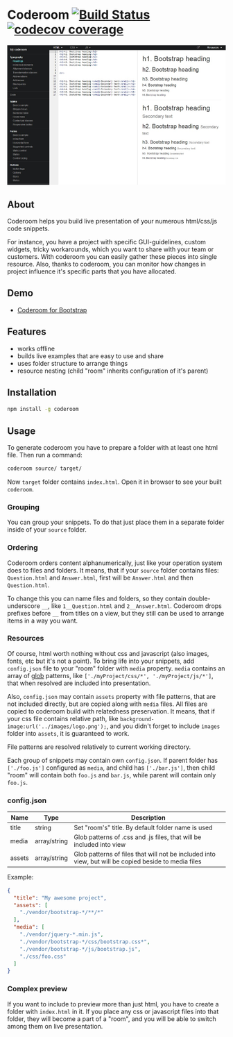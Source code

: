 # Coderoom [![Build Status](https://travis-ci.org/goliney/coderoom.svg?branch=master)](https://travis-ci.org/goliney/coderoom)  [![codecov coverage](https://img.shields.io/codecov/c/github/goliney/coderoom.svg)](https://codecov.io/github/goliney/coderoom)

![Screenshot](./screenshot.jpg?raw=true "Coderoom")


## About
Coderoom helps you build live presentation of your numerous html/css/js code snippets.

For instance, you have a project with specific GUI-guidelines, custom widgets, tricky workarounds, which you want
to share with your team or customers. With coderoom you can easily gather these pieces into single resource. Also,
thanks to coderoom, you can monitor how changes in project influence it's specific parts that you have allocated.

## Demo
- [Coderoom for Bootstrap](http://goliney.github.io/coderoom-demo-bootstrap/)

## Features
- works offline
- builds live examples that are easy to use and share
- uses folder structure to arrange things
- resource nesting (child "room" inherits configuration of it's parent)

## Installation
```sh
npm install -g coderoom
```

## Usage
To generate coderoom you have to prepare a folder with at least one html file. Then run a command:
```sh
coderoom source/ target/
```

Now `target` folder contains `index.html`. Open it in browser to see your built `coderoom`.

### Grouping
You can group your snippets. To do that just place them in a separate folder inside of your `source` folder.

### Ordering
Coderoom orders content alphanumerically, just like your operation system does to files and folders. It means, that if
your `source` folder contains files: `Question.html` and `Answer.html`, first will be `Answer.html` and then
`Question.html`.

To change this you can name files and folders, so they contain double-underscore `__`, like `1__Question.html` and
`2__Answer.html`. Coderoom drops prefixes before `__` from titles on a view, but they still can be used to arrange
items in a way you want.

### Resources
Of course, html worth nothing without css and javascript (also images, fonts, etc but it's not a point). To bring life
into your snippets, add `config.json` file to your "room" folder with `media` property. `media` contains an array of
[glob](https://github.com/isaacs/node-glob) patterns, like `['./myProject/css/*', './myProject/js/*']`, that when
resolved are included into presentation.

Also, `config.json` may contain `assets` property with file patterns, that are not included directly, but are copied
along with `media` files. All files are copied to coderoom build with relatedness preservation. It means, that if your
css file contains relative path, like `background-image:url('../images/logo.png');`, and you didn't forget to include
`images` folder into `assets`, it is guaranteed to work.

File patterns are resolved relatively to current working directory.

Each group of snippets may contain own `config.json`. If parent folder has `['./foo.js']` configured as `media`, and
child has `['./bar.js']`, then child "room" will contain both `foo.js` and `bar.js`, while parent will contain only
`foo.js`.

### config.json
| Name   | Type         | Description                                                                                          |
|--------|--------------|------------------------------------------------------------------------------------------------------|
| title  | string       | Set "room's" title. By default folder name is used                                                   |
| media  | array/string | Glob patterns of .css and .js files, that will be included into view                                 |
| assets | array/string | Glob patterns of files that will not be included into view, but will be copied beside to media files |

Example:
```json
{
  "title": "My awesome project",
  "assets": [
    "./vendor/bootstrap-*/**/*"
  ],
  "media": [
    "./vendor/jquery-*.min.js",
    "./vendor/bootstrap-*/css/bootstrap.css*",
    "./vendor/bootstrap-*/js/bootstrap.js",
    "./css/foo.css"
  ]
}
```

### Complex preview
If you want to include to preview more than just html, you have to create a folder with `index.html` in it. If you
place any css or javascript files into that folder, they will become a part of a "room", and you will be able to
switch among them on live presentation.
